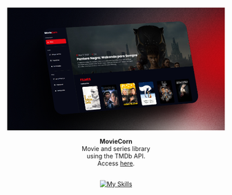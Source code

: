 <div align="center">

   ![MovieCorn image](./public/assets/readme-image.png)
   
</div>

<div align="center"><strong>MovieCorn</strong></div>
<div align="center">Movie and series library <br /> using the TMDb API. <br /> Access <a href="https://moviecorn.vercel.app/">here</a>.</div>

<br />

<div align="center">

[![My Skills](https://skillicons.dev/icons?i=react,styledcomponents)](https://skillicons.dev)

</div>

